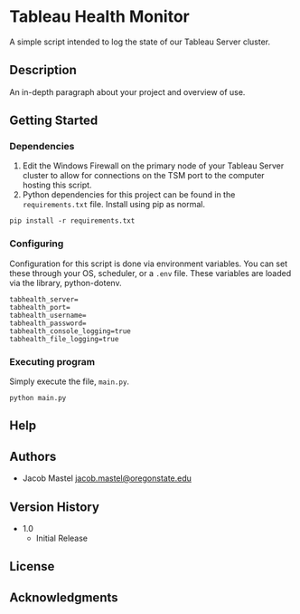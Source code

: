 # Tableau Health Monitor

A simple script intended to log the state of our Tableau Server cluster.

## Description

An in-depth paragraph about your project and overview of use.

## Getting Started

### Dependencies

1. Edit the Windows Firewall on the primary node of your Tableau Server cluster to allow for connections on the TSM port to the computer hosting this script.
2. Python dependencies for this project can be found in the `requirements.txt` file. Install using pip as normal.

```
pip install -r requirements.txt
```

### Configuring

Configuration for this script is done via environment variables. You can set these through your OS, scheduler, or a `.env` file. These variables are loaded via the library, python-dotenv.

```
tabhealth_server=
tabhealth_port=
tabhealth_username=
tabhealth_password=
tabhealth_console_logging=true
tabhealth_file_logging=true
```

### Executing program

Simply execute the file, `main.py`.

```
python main.py
```

## Help

## Authors

- Jacob Mastel <jacob.mastel@oregonstate.edu>

## Version History

* 1.0
  * Initial Release

## License

## Acknowledgments